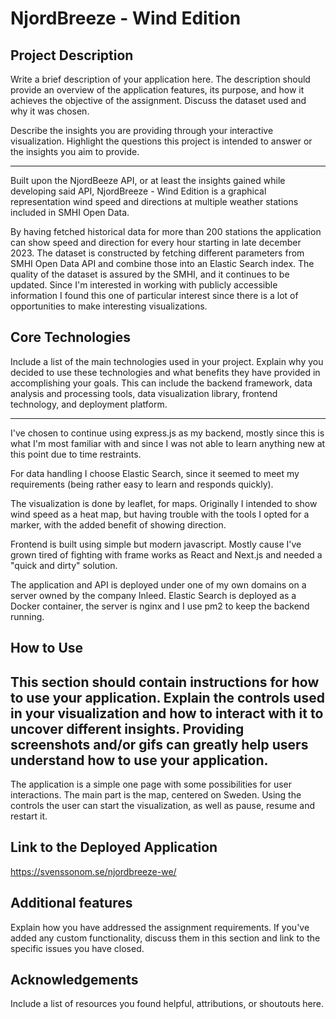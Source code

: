 # NjordBreeze - Wind Edition

## Project Description

Write a brief description of your application here. The description should provide an overview of the application features, its purpose, and how it achieves the objective of the assignment. Discuss the dataset used and why it was chosen.

Describe the insights you are providing through your interactive visualization. Highlight the questions this project is intended to answer or the insights you aim to provide.

---
Built upon the NjordBeeze API, or at least the insights gained while developing said API, NjordBreeze - Wind Edition is a graphical representation wind speed and directions at multiple weather stations included in SMHI Open Data.

By having fetched historical data for more than 200 stations the application can show speed and direction for every hour starting in late december 2023. The dataset is constructed by fetching different parameters from SMHI Open Data API and combine those into an Elastic Search index. The quality of the dataset is assured by the SMHI, and it continues to be updated. Since I'm interested in working with publicly accessible information I found this one of particular interest since there is a lot of opportunities to make interesting visualizations.

## Core Technologies

Include a list of the main technologies used in your project. Explain why you decided to use these technologies and what benefits they have provided in accomplishing your goals. This can include the backend framework, data analysis and processing tools, data visualization library, frontend technology, and deployment platform.

---
I've chosen to continue using express.js as my backend, mostly since this is what I'm most familiar with and since I was not able to learn anything new at this point due to time restraints.

For data handling I choose Elastic Search, since it seemed to meet my requirements (being rather easy to learn and responds quickly).

The visualization is done by leaflet, for maps. Originally I intended to show wind speed as a heat map, but having trouble with the tools I opted for a marker, with the added benefit of showing direction.

Frontend is built using simple but modern javascript. Mostly cause I've grown tired of fighting with frame works as React and Next.js and needed a "quick and dirty" solution.

The application and API is deployed under one of my own domains on a server owned by the company Inleed. Elastic Search is deployed as a Docker container, the server is nginx and I use pm2 to keep the backend running.

## How to Use

This section should contain instructions for how to use your application. Explain the controls used in your visualization and how to interact with it to uncover different insights. Providing screenshots and/or gifs can greatly help users understand how to use your application.
---

The application is a simple one page with some possibilities for user interactions. The main part is the map, centered on Sweden. Using the controls the user can start the visualization, as well as pause, resume and restart it.

## Link to the Deployed Application

https://svenssonom.se/njordbreeze-we/

## Additional features

Explain how you have addressed the assignment requirements. If you've added any custom functionality, discuss them in this section and link to the specific issues you have closed.



## Acknowledgements

Include a list of resources you found helpful, attributions, or shoutouts here.
